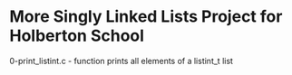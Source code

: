 <h1> More Singly Linked Lists Project for Holberton School </h1>

0-print_listint.c - function prints all elements of a listint_t list

